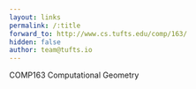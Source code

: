 ```yaml
---
layout: links
permalink: /:title
forward_to: http://www.cs.tufts.edu/comp/163/
hidden: false
author: team@tufts.io
---
```

COMP163 Computational Geometry
